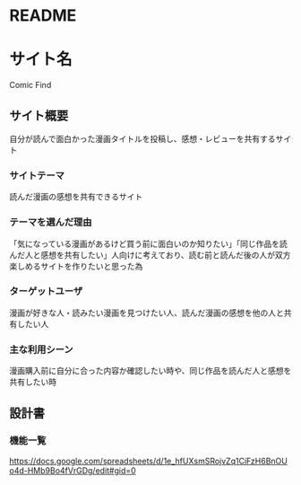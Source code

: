 # README

# サイト名
Comic Find

## サイト概要
自分が読んで面白かった漫画タイトルを投稿し、感想・レビューを共有するサイト

### サイトテーマ
読んだ漫画の感想を共有できるサイト

### テーマを選んだ理由
「気になっている漫画があるけど買う前に面白いのか知りたい」「同じ作品を読んだ人と感想を共有したい」人向けに考えており、読む前と読んだ後の人が双方楽しめるサイトを作りたいと思った為

### ターゲットユーザ
漫画が好きな人・読みたい漫画を見つけたい人、読んだ漫画の感想を他の人と共有したい人

### 主な利用シーン
漫画購入前に自分に合った内容か確認したい時や、同じ作品を読んだ人と感想を共有したい時

## 設計書

### 機能一覧
https://docs.google.com/spreadsheets/d/1e_hfUXsmSRojvZq1CiFzH6BnOUo4d-HMb9Bo4fVrGDg/edit#gid=0

